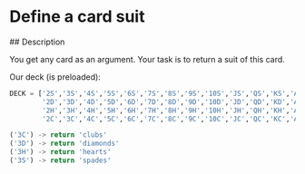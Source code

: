 # Define a card suit

## Description

You get any card as an argument. Your task is to return a suit of this card.

Our deck (is preloaded):

```python
DECK = ['2S','3S','4S','5S','6S','7S','8S','9S','10S','JS','QS','KS','AS',
        '2D','3D','4D','5D','6D','7D','8D','9D','10D','JD','QD','KD','AD',
        '2H','3H','4H','5H','6H','7H','8H','9H','10H','JH','QH','KH','AH',
        '2C','3C','4C','5C','6C','7C','8C','9C','10C','JC','QC','KC','AC']
```

```python
('3C') -> return 'clubs'
('3D') -> return 'diamonds'
('3H') -> return 'hearts'
('3S') -> return 'spades'
```
